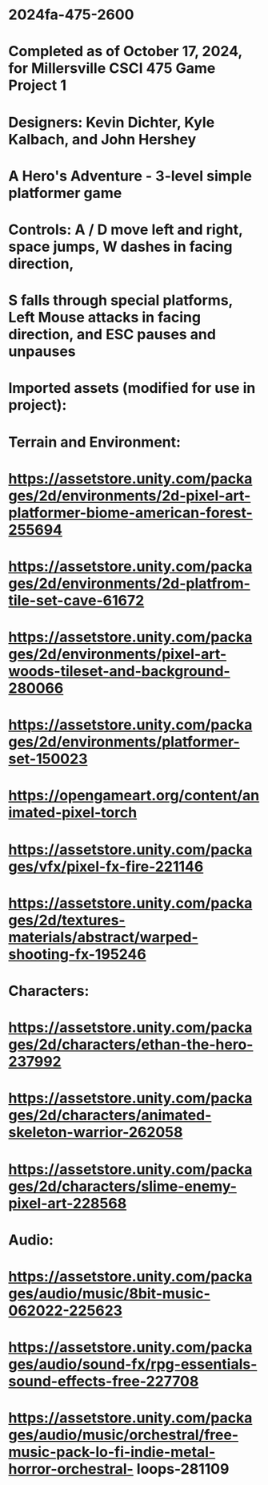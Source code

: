 # 2024fa-475-2600                         
# Completed as of October 17, 2024, for Millersville CSCI 475 Game Project 1
#
# Designers: Kevin Dichter, Kyle Kalbach, and John Hershey
#
# A Hero's Adventure - 3-level simple platformer game
#
# Controls: A / D move left and right, space jumps, W dashes in facing direction,
#   S falls through special platforms, Left Mouse attacks in facing direction, and ESC pauses and unpauses
#
# Imported assets (modified for use in project):
#   Terrain and Environment: 
#      https://assetstore.unity.com/packages/2d/environments/2d-pixel-art-platformer-biome-american-forest-255694
#      https://assetstore.unity.com/packages/2d/environments/2d-platfrom-tile-set-cave-61672
#      https://assetstore.unity.com/packages/2d/environments/pixel-art-woods-tileset-and-background-280066
#      https://assetstore.unity.com/packages/2d/environments/platformer-set-150023
#      https://opengameart.org/content/animated-pixel-torch
#      https://assetstore.unity.com/packages/vfx/pixel-fx-fire-221146
#      https://assetstore.unity.com/packages/2d/textures-materials/abstract/warped-shooting-fx-195246
#   Characters: 
#      https://assetstore.unity.com/packages/2d/characters/ethan-the-hero-237992
#      https://assetstore.unity.com/packages/2d/characters/animated-skeleton-warrior-262058
#      https://assetstore.unity.com/packages/2d/characters/slime-enemy-pixel-art-228568
#   Audio:
#      https://assetstore.unity.com/packages/audio/music/8bit-music-062022-225623
#      https://assetstore.unity.com/packages/audio/sound-fx/rpg-essentials-sound-effects-free-227708
#      https://assetstore.unity.com/packages/audio/music/orchestral/free-music-pack-lo-fi-indie-metal-horror-orchestral- loops-281109
#      
